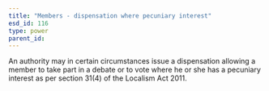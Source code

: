 ```yaml
---
title: "Members - dispensation where pecuniary interest"
esd_id: 116
type: power
parent_id:  
---
```


An authority may in certain circumstances issue a dispensation allowing a member to take part in a debate or to vote where he or she has a pecuniary interest as per section 31(4) of the Localism Act 2011.

